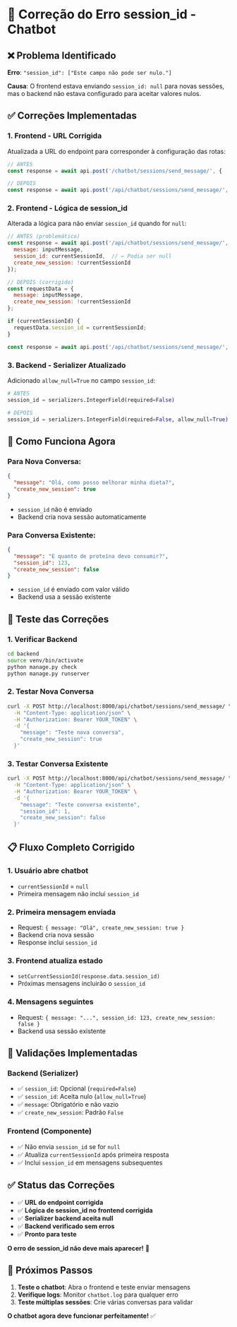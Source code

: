 # 🔧 Correção do Erro session_id - Chatbot

## ❌ Problema Identificado

**Erro**: `"session_id": ["Este campo não pode ser nulo."]`

**Causa**: O frontend estava enviando `session_id: null` para novas sessões, mas o backend não estava configurado para aceitar valores nulos.

## ✅ Correções Implementadas

### 1. **Frontend - URL Corrigida**

Atualizada a URL do endpoint para corresponder à configuração das rotas:

```javascript
// ANTES
const response = await api.post('/chatbot/sessions/send_message/', {

// DEPOIS  
const response = await api.post('/api/chatbot/sessions/send_message/', {
```

### 2. **Frontend - Lógica de session_id**

Alterada a lógica para não enviar `session_id` quando for `null`:

```javascript
// ANTES (problemático)
const response = await api.post('/api/chatbot/sessions/send_message/', {
  message: inputMessage,
  session_id: currentSessionId,  // ← Podia ser null
  create_new_session: !currentSessionId
});

// DEPOIS (corrigido)
const requestData = {
  message: inputMessage,
  create_new_session: !currentSessionId
};

if (currentSessionId) {
  requestData.session_id = currentSessionId;
}

const response = await api.post('/api/chatbot/sessions/send_message/', requestData);
```

### 3. **Backend - Serializer Atualizado**

Adicionado `allow_null=True` no campo `session_id`:

```python
# ANTES
session_id = serializers.IntegerField(required=False)

# DEPOIS
session_id = serializers.IntegerField(required=False, allow_null=True)
```

## 🎯 Como Funciona Agora

### **Para Nova Conversa:**
```json
{
  "message": "Olá, como posso melhorar minha dieta?",
  "create_new_session": true
}
```
- `session_id` não é enviado
- Backend cria nova sessão automaticamente

### **Para Conversa Existente:**
```json
{
  "message": "E quanto de proteína devo consumir?", 
  "session_id": 123,
  "create_new_session": false
}
```
- `session_id` é enviado com valor válido
- Backend usa a sessão existente

## 🧪 Teste das Correções

### 1. **Verificar Backend**
```bash
cd backend
source venv/bin/activate
python manage.py check
python manage.py runserver
```

### 2. **Testar Nova Conversa**
```bash
curl -X POST http://localhost:8000/api/chatbot/sessions/send_message/ \
  -H "Content-Type: application/json" \
  -H "Authorization: Bearer YOUR_TOKEN" \
  -d '{
    "message": "Teste nova conversa",
    "create_new_session": true
  }'
```

### 3. **Testar Conversa Existente**
```bash
curl -X POST http://localhost:8000/api/chatbot/sessions/send_message/ \
  -H "Content-Type: application/json" \
  -H "Authorization: Bearer YOUR_TOKEN" \
  -d '{
    "message": "Teste conversa existente",
    "session_id": 1,
    "create_new_session": false
  }'
```

## 📋 Fluxo Completo Corrigido

### 1. **Usuário abre chatbot**
- `currentSessionId` = `null`
- Primeira mensagem não inclui `session_id`

### 2. **Primeira mensagem enviada**
- Request: `{ message: "Olá", create_new_session: true }`
- Backend cria nova sessão
- Response inclui `session_id`

### 3. **Frontend atualiza estado**
- `setCurrentSessionId(response.data.session_id)`
- Próximas mensagens incluirão o `session_id`

### 4. **Mensagens seguintes**
- Request: `{ message: "...", session_id: 123, create_new_session: false }`
- Backend usa sessão existente

## 🚨 Validações Implementadas

### **Backend (Serializer)**
- ✅ `session_id`: Opcional (`required=False`)
- ✅ `session_id`: Aceita nulo (`allow_null=True`)
- ✅ `message`: Obrigatório e não vazio
- ✅ `create_new_session`: Padrão `False`

### **Frontend (Componente)**
- ✅ Não envia `session_id` se for `null`
- ✅ Atualiza `currentSessionId` após primeira resposta
- ✅ Inclui `session_id` em mensagens subsequentes

## ✅ Status das Correções

- ✅ **URL do endpoint corrigida**
- ✅ **Lógica de session_id no frontend corrigida**
- ✅ **Serializer backend aceita null**
- ✅ **Backend verificado sem erros**
- ✅ **Pronto para teste**

**O erro de session_id não deve mais aparecer!** 🎉

## 🎯 Próximos Passos

1. **Teste o chatbot**: Abra o frontend e teste enviar mensagens
2. **Verifique logs**: Monitor `chatbot.log` para qualquer erro
3. **Teste múltiplas sessões**: Crie várias conversas para validar

**O chatbot agora deve funcionar perfeitamente!** ✅
